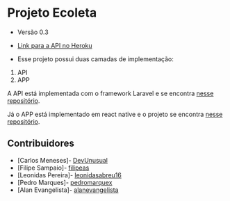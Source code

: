 # Projeto Ecoleta 

* Versão 0.3

* [Link para a API no Heroku](https://ufpi-ecoleta.herokuapp.com/)

* Esse projeto possui duas camadas de implementação:
1. API
2. APP

A API está implementada com o framework Laravel e se encontra [nesse repositório](https://github.com/ES2-UFPI/ufpi-ecoleta).

Já o APP está implementado em react native e o projeto se encontra [nesse repositório](https://github.com/ES2-UFPI/ecoleta).

## Contribuidores
* [Carlos Meneses]- [DevUnusual](https://github.com/DevUnusual)
* [Filipe Sampaio]- [filipeas](https://github.com/filipeas)
* [Leonidas Pereira]- [leonidasabreu16](https://github.com/leonidasabreu16)
* [Pedro Marques]- [pedromarquex](https://github.com/pedromarquex)
* [Alan Evangelista]- [alanevangelista](https://github.com/alanevangelista)